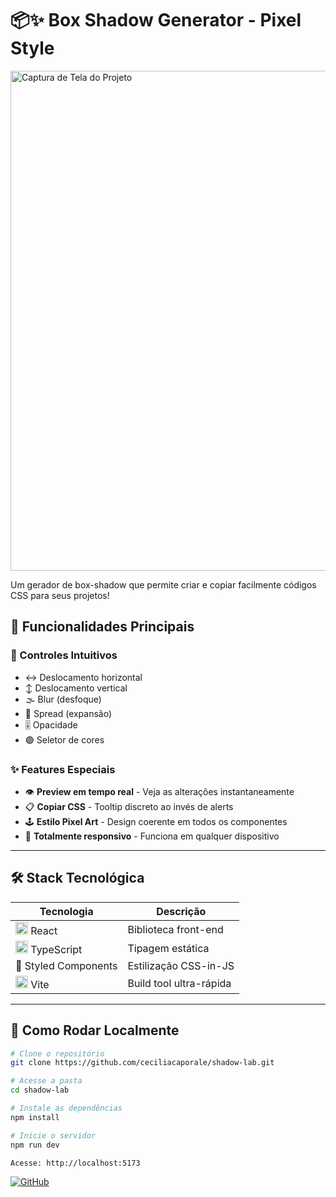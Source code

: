 # 📦✨ Box Shadow Generator - Pixel Style

<img src="https://github.com/user-attachments/assets/254785eb-7a67-4f6b-896e-5e7580b7bcca" alt="Captura de Tela do Projeto" width="800" />

Um gerador de box-shadow que permite criar e copiar facilmente códigos CSS para seus projetos!


## 🎯 Funcionalidades Principais

### 🎨 Controles Intuitivos
- ↔️ Deslocamento horizontal
- ↕️ Deslocamento vertical
- 🌫️ Blur (desfoque)
- 📏 Spread (expansão)
- 🎚️ Opacidade
- 🟣 Seletor de cores

### ✨ Features Especiais
- 👁️ **Preview em tempo real** - Veja as alterações instantaneamente
- 📋 **Copiar CSS** - Tooltip discreto ao invés de alerts
- 🕹️ **Estilo Pixel Art** - Design coerente em todos os componentes
- 📱 **Totalmente responsivo** - Funciona em qualquer dispositivo

---

## 🛠️ Stack Tecnológica

| Tecnologia | Descrição |
|------------|-----------|
| <img src="https://cdn.worldvectorlogo.com/logos/react-2.svg" width="20"/> React | Biblioteca front-end |
| <img src="https://cdn.worldvectorlogo.com/logos/typescript.svg" width="20"/> TypeScript | Tipagem estática |
| 💅 Styled Components | Estilização CSS-in-JS |
| <img src="https://cdn.worldvectorlogo.com/logos/vitejs.svg" width="20"/> Vite | Build tool ultra-rápida |

---

## 🚀 Como Rodar Localmente

```bash
# Clone o repositório
git clone https://github.com/ceciliacaporale/shadow-lab.git

# Acesse a pasta
cd shadow-lab

# Instale as dependências
npm install

# Inicie o servidor
npm run dev

Acesse: http://localhost:5173
```

[![GitHub](https://img.shields.io/github/followers/ceciliacaporale?color=ff69b4&label=Me%20siga%20no%20GitHub&logo=github&style=for-the-badge)](https://github.com/cecicaporale)
